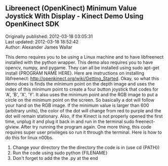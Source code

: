 ## Libreenect (OpenKinect) Minimum Value Joystick With Display - Kinect Demo Using OpenKinect SDK  
Originally published: 2012-03-18 03:05:31  
Last updated: 2012-03-18 18:52:42  
Author: Alexander James Wallar  
  
This demo requires you to be using a Linux machine and to have libfreenect installed with the python wrapper. This demo also requires you to have opencv, numpy, and pygame. They can all be installed using sudo apt-get install {PROGRAM NAME HERE}. Here are instructions on installing libfreenect: http://openkinect.org/wiki/Getting_Started. Okay, so what this demo does is finds the minimum point on the depth image and uses the index of this minimum point to create a four button joystick that codes for 'A', 'B', 'X', 'Y'. It also uses the minimum point and the RGB image to put a circle on the minimum point on the screen. So basically a dot will follow your hand on the RGB image. If the minimum value is larger than 600 (arbitrary units), the color of the dot will change from red to purple and the dot will remain stationary. Also, if the Kinect is not properly opened the first time,  unplug it and plug it back in and run in the terminal sudo freenect-glview. After try running the program again. One more thing, this code requires super user privileges so run it through the terminal. Here is how to do this for linux n00bs.

1. Change your directory the the directory the code is in (use cd {PATH})
2. Run the code using sudo python {FILENAME}
3. Don't forget to add the the .py at the end